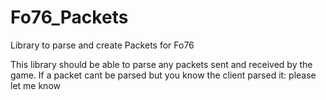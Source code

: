 # Fo76_Packets
Library to parse and create Packets for Fo76


This library should be able to parse any packets sent and received by the game. If a packet cant be parsed but you know the 
client parsed it: please let me know

